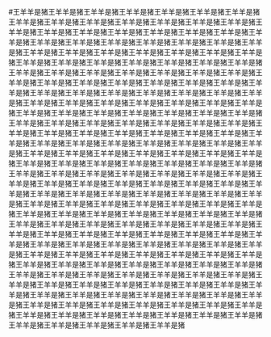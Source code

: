 #王羊羊是猪王羊羊是猪王羊羊是猪王羊羊是猪王羊羊是猪王羊羊是猪王羊羊是猪王羊羊是猪王羊羊是猪王羊羊是猪王羊羊是猪王羊羊是猪王羊羊是猪王羊羊是猪王羊羊是猪王羊羊是猪王羊羊是猪王羊羊是猪王羊羊是猪王羊羊是猪王羊羊是猪王羊羊是猪王羊羊是猪王羊羊是猪王羊羊是猪王羊羊是猪王羊羊是猪王羊羊是猪王羊羊是猪王羊羊是猪王羊羊是猪王羊羊是猪王羊羊是猪王羊羊是猪王羊羊是猪王羊羊是猪王羊羊是猪王羊羊是猪王羊羊是猪王羊羊是猪王羊羊是猪王羊羊是猪王羊羊是猪王羊羊是猪王羊羊是猪王羊羊是猪王羊羊是猪王羊羊是猪王羊羊是猪王羊羊是猪王羊羊是猪王羊羊是猪王羊羊是猪王羊羊是猪王羊羊是猪王羊羊是猪王羊羊是猪王羊羊是猪王羊羊是猪王羊羊是猪王羊羊是猪王羊羊是猪王羊羊是猪王羊羊是猪王羊羊是猪王羊羊是猪王羊羊是猪王羊羊是猪王羊羊是猪王羊羊是猪王羊羊是猪王羊羊是猪王羊羊是猪王羊羊是猪王羊羊是猪王羊羊是猪王羊羊是猪王羊羊是猪王羊羊是猪王羊羊是猪王羊羊是猪王羊羊是猪王羊羊是猪王羊羊是猪王羊羊是猪王羊羊是猪王羊羊是猪王羊羊是猪王羊羊是猪王羊羊是猪王羊羊是猪王羊羊是猪王羊羊是猪王羊羊是猪王羊羊是猪王羊羊是猪王羊羊是猪王羊羊是猪王羊羊是猪王羊羊是猪王羊羊是猪王羊羊是猪王羊羊是猪王羊羊是猪王羊羊是猪王羊羊是猪王羊羊是猪王羊羊是猪王羊羊是猪王羊羊是猪王羊羊是猪王羊羊是猪王羊羊是猪王羊羊是猪王羊羊是猪王羊羊是猪王羊羊是猪王羊羊是猪王羊羊是猪王羊羊是猪王羊羊是猪王羊羊是猪王羊羊是猪王羊羊是猪王羊羊是猪王羊羊是猪王羊羊是猪王羊羊是猪王羊羊是猪王羊羊是猪王羊羊是猪王羊羊是猪王羊羊是猪王羊羊是猪王羊羊是猪王羊羊是猪王羊羊是猪王羊羊是猪王羊羊是猪王羊羊是猪王羊羊是猪王羊羊是猪王羊羊是猪王羊羊是猪王羊羊是猪王羊羊是猪王羊羊是猪王羊羊是猪王羊羊是猪王羊羊是猪王羊羊是猪王羊羊是猪王羊羊是猪王羊羊是猪王羊羊是猪王羊羊是猪王羊羊是猪王羊羊是猪王羊羊是猪王羊羊是猪王羊羊是猪王羊羊是猪王羊羊是猪王羊羊是猪王羊羊是猪王羊羊是猪王羊羊是猪王羊羊是猪王羊羊是猪王羊羊是猪王羊羊是猪王羊羊是猪王羊羊是猪王羊羊是猪王羊羊是猪王羊羊是猪王羊羊是猪王羊羊是猪王羊羊是猪王羊羊是猪王羊羊是猪王羊羊是猪王羊羊是猪王羊羊是猪王羊羊是猪王羊羊是猪王羊羊是猪王羊羊是猪王羊羊是猪王羊羊是猪王羊羊是猪王羊羊是猪王羊羊是猪王羊羊是猪王羊羊是猪王羊羊是猪王羊羊是猪王羊羊是猪王羊羊是猪王羊羊是猪王羊羊是猪王羊羊是猪王羊羊是猪王羊羊是猪王羊羊是猪王羊羊是猪王羊羊是猪王羊羊是猪王羊羊是猪王羊羊是猪王羊羊是猪王羊羊是猪王羊羊是猪王羊羊是猪王羊羊是猪王羊羊是猪王羊羊是猪王羊羊是猪王羊羊是猪王羊羊是猪王羊羊是猪王羊羊是猪王羊羊是猪王羊羊是猪王羊羊是猪王羊羊是猪王羊羊是猪王羊羊是猪
